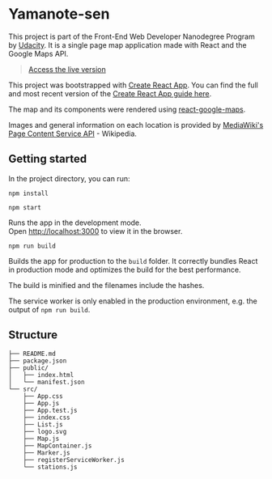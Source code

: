 # Yamanote-sen

This project is part of the Front-End Web Developer Nanodegree Program by [Udacity](https://www.udacity.com/). It is a single page map application made with React and the Google Maps API.

>[Access the live version](https://zbianca.github.io/yamanote/index.html)

This project was bootstrapped with [Create React App](https://github.com/facebookincubator/create-react-app). You can find the full and most recent version of the [Create React App guide here](https://github.com/facebookincubator/create-react-app/blob/master/packages/react-scripts/template/README.md).

The map and its components were rendered using [react-google-maps](react-google-maps).

Images and general information on each location is provided by [MediaWiki's Page Content Service API](https://www.mediawiki.org/wiki/Page_Content_Service) - Wikipedia.

## Getting started

In the project directory, you can run:

  `npm install`

  `npm start`

Runs the app in the development mode.<br>
Open [http://localhost:3000](http://localhost:3000) to view it in the browser.

  `npm run build`

Builds the app for production to the `build` folder. It correctly bundles React in production mode and optimizes the build for the best performance.

The build is minified and the filenames include the hashes.

The service worker is only enabled in the production environment,
e.g. the output of `npm run build`.

## Structure

```
├── README.md
├── package.json
├── public/
│   ├── index.html
│   └── manifest.json
└── src/
    ├── App.css
    ├── App.js
    ├── App.test.js
    ├── index.css
    ├── List.js
    ├── logo.svg
    ├── Map.js
    ├── MapContainer.js
    ├── Marker.js
    ├── registerServiceWorker.js
    └── stations.js
```